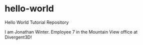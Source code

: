 # hello-world
Hello World Tutorial Repository

I am Jonathan Winter.  Employee 7 in the Mountain View office at Divergent3D!
